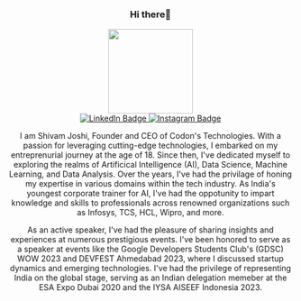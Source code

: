 <!--
### Hi there 👋
-->
<!--
**shivam19joshi/shivam19joshi** is a ✨ _special_ ✨ repository because its `README.md` (this file) appears on your GitHub profile.

Here are some ideas to get you started:

- 🔭 I’m currently working on ...
- 🌱 I’m currently learning ...
- 👯 I’m looking to collaborate on ...
- 🤔 I’m looking for help with ...
- 💬 Ask me about ...
- 📫 How to reach me: ...
- 😄 Pronouns: ...
- ⚡ Fun fact: ...
-->
<h3 id="Hi" align="center">Hi there👋</h3>

<div id="header" align="center">
  <img src="https://media.giphy.com/media/v1.Y2lkPTc5MGI3NjExd3N2OG9mNml0Y3VoeHhjY2d6dTFyeGsxc2Vqd2ZzeXdxeDJ4NzM0eCZlcD12MV9pbnRlcm5hbF9naWZfYnlfaWQmY3Q9Zw/ZXkraFrlIW1D25M6ZJ/giphy.gif" width="150"/>
</div>

<div align="center">
  <a href="https://www.linkedin.com/in/the-shivamjoshi">
    <img alt="LinkedIn Badge" src="https://img.shields.io/badge/LinkedIn-blue?logo=LinkedIn&link=https%3A%2F%2Fwww.linkedin.com%2Fin%2Fthe-shivamjoshi%2F">
  </a>
  <a href="https://www.instagram.com/the_shivamjoshi">
    <img alt="Instagram Badge" src="https://img.shields.io/badge/Instagram-yellow?logo=Instagram&link=https%3A%2F%2Fwww.instagram.com%2Fthe_shivamjoshi">
  </a>
</div>

<div id="Intro" align="center">
  <p>I am Shivam Joshi, Founder and CEO of Codon's Technologies. With a passion for leveraging cutting-edge technologies, I embarked on my entreprenurial journey at the age of 18. Since then, I've dedicated myself to exploring the realms of Artificical Intelligence (AI), Data Science, Machine Learning, and Data Analysis. Over the years, I've had the privilage of honing my expertise in various domains within the tech industry. As India's youngest corporate trainer for AI, I've had the oppotunity to impart knowledge and skills to professionals across renowned organizations such as Infosys, TCS, HCL, Wipro, and more.</p>
  
  <p>As an active speaker, I've had the pleasure of sharing insights and experiences at numerous prestigious events. I've been honored to serve as a speaker at events like the Google Developers Students Club's (GDSC) WOW 2023 and DEVFEST Ahmedabad 2023, where I discussed startup dynamics and emerging technologies. I've had the privilege of representing India on the global stage, serving as an Indian delegation memeber at the ESA Expo Dubai 2020 and the IYSA AISEEF Indonesia 2023.</p>
</div>
